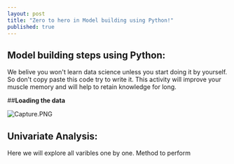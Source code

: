 ```yaml
---
layout: post
title: "Zero to hero in Model building using Python!"
published: true
---
```

## **Model building steps using Python:**

We belive you won't learn data science unless you start doing it by yourself. So don't copy paste this code try to write it. This activity will improve your muscle memory and will help to retain knowledge for long.
 
##**Loading the data**

![Capture.PNG]({{site.baseurl}}/_posts/Capture.PNG)

## **Univariate Analysis:**
Here we will explore all varibles one by one. Method to perform 




